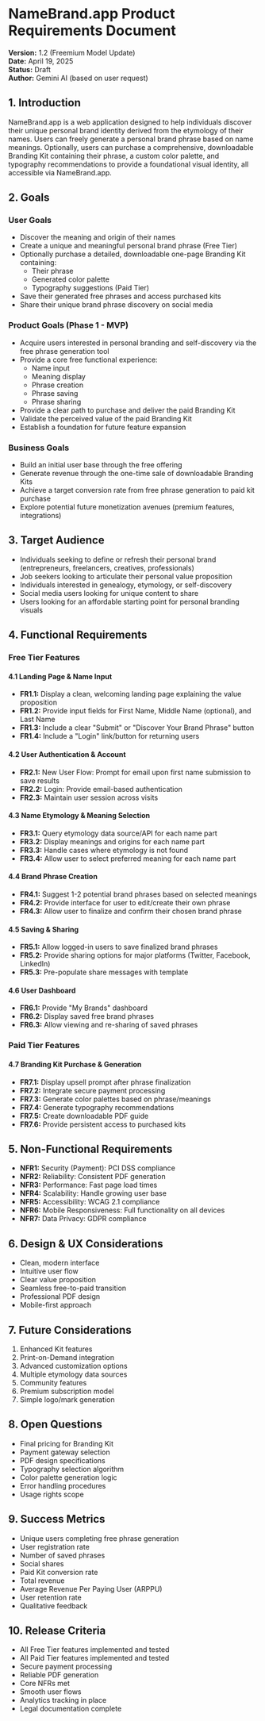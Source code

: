 # NameBrand.app Product Requirements Document

**Version:** 1.2 (Freemium Model Update)  
**Date:** April 19, 2025  
**Status:** Draft  
**Author:** Gemini AI (based on user request)

## 1. Introduction

NameBrand.app is a web application designed to help individuals discover their unique personal brand identity derived from the etymology of their names. Users can freely generate a personal brand phrase based on name meanings. Optionally, users can purchase a comprehensive, downloadable Branding Kit containing their phrase, a custom color palette, and typography recommendations to provide a foundational visual identity, all accessible via NameBrand.app.

## 2. Goals

### User Goals
- Discover the meaning and origin of their names
- Create a unique and meaningful personal brand phrase (Free Tier)
- Optionally purchase a detailed, downloadable one-page Branding Kit containing:
  - Their phrase
  - Generated color palette
  - Typography suggestions (Paid Tier)
- Save their generated free phrases and access purchased kits
- Share their unique brand phrase discovery on social media

### Product Goals (Phase 1 - MVP)
- Acquire users interested in personal branding and self-discovery via the free phrase generation tool
- Provide a core free functional experience:
  - Name input
  - Meaning display
  - Phrase creation
  - Phrase saving
  - Phrase sharing
- Provide a clear path to purchase and deliver the paid Branding Kit
- Validate the perceived value of the paid Branding Kit
- Establish a foundation for future feature expansion

### Business Goals
- Build an initial user base through the free offering
- Generate revenue through the one-time sale of downloadable Branding Kits
- Achieve a target conversion rate from free phrase generation to paid kit purchase
- Explore potential future monetization avenues (premium features, integrations)

## 3. Target Audience
- Individuals seeking to define or refresh their personal brand (entrepreneurs, freelancers, creatives, professionals)
- Job seekers looking to articulate their personal value proposition
- Individuals interested in genealogy, etymology, or self-discovery
- Social media users looking for unique content to share
- Users looking for an affordable starting point for personal branding visuals

## 4. Functional Requirements

### Free Tier Features

#### 4.1 Landing Page & Name Input
- **FR1.1:** Display a clean, welcoming landing page explaining the value proposition
- **FR1.2:** Provide input fields for First Name, Middle Name (optional), and Last Name
- **FR1.3:** Include a clear "Submit" or "Discover Your Brand Phrase" button
- **FR1.4:** Include a "Login" link/button for returning users

#### 4.2 User Authentication & Account
- **FR2.1:** New User Flow: Prompt for email upon first name submission to save results
- **FR2.2:** Login: Provide email-based authentication
- **FR2.3:** Maintain user session across visits

#### 4.3 Name Etymology & Meaning Selection
- **FR3.1:** Query etymology data source/API for each name part
- **FR3.2:** Display meanings and origins for each name part
- **FR3.3:** Handle cases where etymology is not found
- **FR3.4:** Allow user to select preferred meaning for each name part

#### 4.4 Brand Phrase Creation
- **FR4.1:** Suggest 1-2 potential brand phrases based on selected meanings
- **FR4.2:** Provide interface for user to edit/create their own phrase
- **FR4.3:** Allow user to finalize and confirm their chosen brand phrase

#### 4.5 Saving & Sharing
- **FR5.1:** Allow logged-in users to save finalized brand phrases
- **FR5.2:** Provide sharing options for major platforms (Twitter, Facebook, LinkedIn)
- **FR5.3:** Pre-populate share messages with template

#### 4.6 User Dashboard
- **FR6.1:** Provide "My Brands" dashboard
- **FR6.2:** Display saved free brand phrases
- **FR6.3:** Allow viewing and re-sharing of saved phrases

### Paid Tier Features

#### 4.7 Branding Kit Purchase & Generation
- **FR7.1:** Display upsell prompt after phrase finalization
- **FR7.2:** Integrate secure payment processing
- **FR7.3:** Generate color palettes based on phrase/meanings
- **FR7.4:** Generate typography recommendations
- **FR7.5:** Create downloadable PDF guide
- **FR7.6:** Provide persistent access to purchased kits

## 5. Non-Functional Requirements
- **NFR1:** Security (Payment): PCI DSS compliance
- **NFR2:** Reliability: Consistent PDF generation
- **NFR3:** Performance: Fast page load times
- **NFR4:** Scalability: Handle growing user base
- **NFR5:** Accessibility: WCAG 2.1 compliance
- **NFR6:** Mobile Responsiveness: Full functionality on all devices
- **NFR7:** Data Privacy: GDPR compliance

## 6. Design & UX Considerations
- Clean, modern interface
- Intuitive user flow
- Clear value proposition
- Seamless free-to-paid transition
- Professional PDF design
- Mobile-first approach

## 7. Future Considerations
1. Enhanced Kit features
2. Print-on-Demand integration
3. Advanced customization options
4. Multiple etymology data sources
5. Community features
6. Premium subscription model
7. Simple logo/mark generation

## 8. Open Questions
- Final pricing for Branding Kit
- Payment gateway selection
- PDF design specifications
- Typography selection algorithm
- Color palette generation logic
- Error handling procedures
- Usage rights scope

## 9. Success Metrics
- Unique users completing free phrase generation
- User registration rate
- Number of saved phrases
- Social shares
- Paid Kit conversion rate
- Total revenue
- Average Revenue Per Paying User (ARPPU)
- User retention rate
- Qualitative feedback

## 10. Release Criteria
- All Free Tier features implemented and tested
- All Paid Tier features implemented and tested
- Secure payment processing
- Reliable PDF generation
- Core NFRs met
- Smooth user flows
- Analytics tracking in place
- Legal documentation complete

